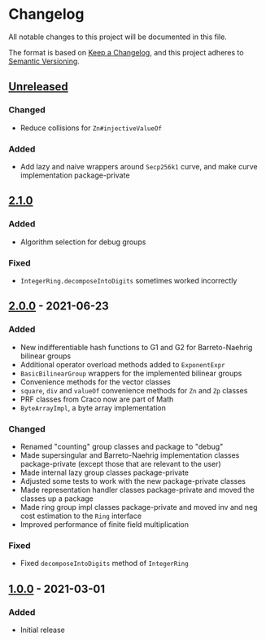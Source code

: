 # Changelog
All notable changes to this project will be documented in this file.

The format is based on [Keep a Changelog](https://keepachangelog.com/en/1.0.0/),
and this project adheres to [Semantic Versioning](https://semver.org/spec/v2.0.0.html).

## [Unreleased]

### Changed
- Reduce collisions for `Zn#injectiveValueOf`

### Added
- Add lazy and naive wrappers around `Secp256k1` curve, and make curve implementation package-private


## [2.1.0]

### Added
- Algorithm selection for debug groups

### Fixed
- `IntegerRing.decomposeIntoDigits` sometimes worked incorrectly

## [2.0.0] - 2021-06-23

### Added
- New indifferentiable hash functions to G1 and G2 for Barreto-Naehrig bilinear groups
- Additional operator overload methods added to `ExponentExpr`
- `BasicBilinearGroup` wrappers for the implemented bilinear groups
- Convenience methods for the vector classes
- `square`, `div` and `valueOf` convenience methods for `Zn` and `Zp` classes
- PRF classes from Craco now are part of Math
- `ByteArrayImpl`, a byte array implementation

### Changed
- Renamed "counting" group classes and package to "debug"
- Made supersingular and Barreto-Naehrig implementation classes package-private (except those that are relevant to the user)
- Made internal lazy group classes package-private
- Adjusted some tests to work with the new package-private classes
- Made representation handler classes package-private and moved the classes up a package
- Made ring group impl classes package-private and moved inv and neg cost estimation to the `Ring` interface
- Improved performance of finite field multiplication

### Fixed
- Fixed `decomposeIntoDigits` method of `IntegerRing`

## [1.0.0] - 2021-03-01

### Added
- Initial release


[Unreleased]: https://github.com/cryptimeleon/math/compare/v2.1.0...HEAD
[2.1.0]: https://github.com/cryptimeleon/math/compare/v2.0.0...v2.1.0
[2.0.0]: https://github.com/cryptimeleon/math/compare/v1.0.0...v2.0.0
[1.0.0]: https://github.com/cryptimeleon/math/releases/tag/v1.0.0
